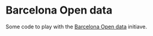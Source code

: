 # Barcelona Open data

Some code to play with the [Barcelona Open data](http://opendata.bcn.cat/opendata/en/catalog) initiave.
